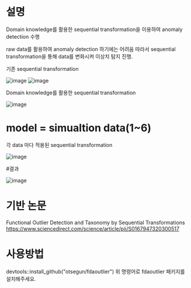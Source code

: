 # 설명
Domain knowledge를 활용한 sequential transformation을 이용하여 anomaly detection 수행

raw data를 활용하여 anomaly detection 하기에는 어려움 
따라서 sequential transformation을 통해 data를 변화시켜 이상치 탐지 진행.

기존 sequential transformation 

![image](https://github.com/KimChangHyun-design/S_T-using-domain-knowledge/assets/127087508/e382d4b3-5c33-4fe0-9eac-d1fe631c4163)
![image](https://github.com/KimChangHyun-design/S_T-using-domain-knowledge/assets/127087508/ec84e95c-4555-4c66-a98f-ad9884e2e942)

Domain knowledge를 활용한 sequential transformation

![image](https://github.com/KimChangHyun-design/S_T-using-domain-knowledge/assets/127087508/9b1aba3d-dd7e-4673-8fed-7d96674ed762)

# model = simualtion data(1~6)
각 data 마다 적용된 sequential transformation

![image](https://github.com/KimChangHyun-design/S_T-using-domain-knowledge/assets/127087508/01a67997-9c1b-4839-b873-d711becfb1e9)

#결과

![image](https://github.com/KimChangHyun-design/S_T-using-domain-knowledge/assets/127087508/4cc779f8-0176-4356-9318-0df069bfd25c)


# 기반 논문  
Functional Outlier Detection and Taxonomy by Sequential Transformations
https://www.sciencedirect.com/science/article/pii/S0167947320300517

# 사용방법
devtools::install_github("otsegun/fdaoutlier")
위 명령어로 fdaoutlier 패키지를 설치해주세요.

